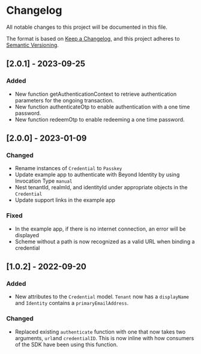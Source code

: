 # Changelog

All notable changes to this project will be documented in this file.

The format is based on [Keep a Changelog](https://keepachangelog.com/en/1.0.0/),
and this project adheres to [Semantic Versioning](https://semver.org/spec/v2.0.0.html).

## [2.0.1] - 2023-09-25

### Added

- New function getAuthenticationContext to retrieve authentication parameters for the ongoing transaction.
- New function authenticateOtp to enable authentication with a one time password.
- New function redeemOtp to enable redeeming a one time password.

## [2.0.0] - 2023-01-09

### Changed

- Rename instances of `Credential` to `Passkey`
- Update example app to authenticate with Beyond Identity by using Invocation Type `manual`
- Nest tenantId, realmId, and identityId under appropriate objects in the `Credential`
- Update support links in the example app

### Fixed

- In the example app, if there is no internet connection, an error will be displayed
- Scheme without a path is now recognized as a valid URL when binding a credential

## [1.0.2] - 2022-09-20

### Added

- New attributes to the `Credential` model. `Tenant` now has a `displayName` and `Identity` contains a `primaryEmailAddress`.

### Changed

- Replaced existing `authenticate` function with one that now takes two arguments, `url`and `credentialID`. This is now inline with how consumers of the SDK have been using this function.
